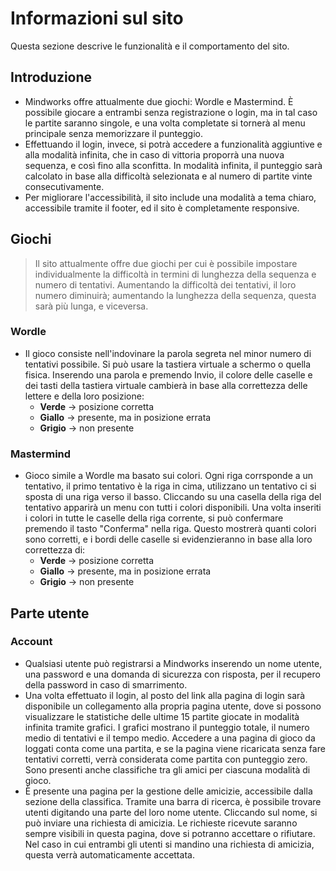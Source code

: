 # Informazioni sul sito

Questa sezione descrive le funzionalità e il comportamento del sito.

## Introduzione

* Mindworks offre attualmente due giochi: Wordle e Mastermind. È possibile giocare a entrambi senza registrazione o login, ma in tal caso le partite saranno singole, e una volta completate si tornerà al menu principale senza memorizzare il punteggio.
* Effettuando il login, invece, si potrà accedere a funzionalità aggiuntive e alla modalità infinita, che in caso di vittoria proporrà una nuova sequenza, e così fino alla sconfitta. In modalità infinita, il punteggio sarà calcolato in base alla difficoltà selezionata e al numero di partite vinte consecutivamente.
* Per migliorare l'accessibilità, il sito include una modalità a tema chiaro, accessibile tramite il footer, ed il sito è completamente responsive.

## Giochi

> Il sito attualmente offre due giochi per cui è possibile impostare individualmente la difficoltà in termini di lunghezza della sequenza e numero di tentativi. Aumentando la difficoltà dei tentativi, il loro numero diminuirà; aumentando la lunghezza della sequenza, questa sarà più lunga, e viceversa.

### Wordle

- Il gioco consiste nell'indovinare la parola segreta nel minor numero di tentativi possibile. Si può usare la tastiera virtuale a schermo o quella fisica. Inserendo una parola e premendo Invio, il colore delle caselle e dei tasti della tastiera virtuale cambierà in base alla correttezza delle lettere e della loro posizione:
    - **Verde** → posizione corretta
    - **Giallo** → presente, ma in posizione errata
    - **Grigio** → non presente

### Mastermind

- Gioco simile a Wordle ma basato sui colori. Ogni riga corrsponde a un tentativo, il primo tentativo è la riga in cima, utilizzano un tentativo ci si sposta di una riga verso il basso. Cliccando su una casella della riga del tentativo apparirà un menu con tutti i colori disponibili. Una volta inseriti i colori in tutte le caselle della riga corrente, si può confermare premendo il tasto "Conferma" nella riga. Questo mostrerà quanti colori sono corretti, e i bordi delle caselle si evidenzieranno in base alla loro correttezza di:
    - **Verde** → posizione corretta
    - **Giallo** → presente, ma in posizione errata
    - **Grigio** → non presente

## Parte utente

### Account

* Qualsiasi utente può registrarsi a Mindworks inserendo un nome utente, una password e una domanda di sicurezza con risposta, per il recupero della password in caso di smarrimento.
* Una volta effettuato il login, al posto del link alla pagina di login sarà disponibile un collegamento alla propria pagina utente, dove si possono visualizzare le statistiche delle ultime 15 partite giocate in modalità infinita tramite grafici. I grafici mostrano il punteggio totale, il numero medio di tentativi e il tempo medio. Accedere a una pagina di gioco da loggati conta come una partita, e se la pagina viene ricaricata senza fare tentativi corretti, verrà considerata come partita con punteggio zero. Sono presenti anche classifiche tra gli amici per ciascuna modalità di gioco.
* È presente una pagina per la gestione delle amicizie, accessibile dalla sezione della classifica. Tramite una barra di ricerca, è possibile trovare utenti digitando una parte del loro nome utente. Cliccando sul nome, si può inviare una richiesta di amicizia. Le richieste ricevute saranno sempre visibili in questa pagina, dove si potranno accettare o rifiutare. Nel caso in cui entrambi gli utenti si mandino una richiesta di amicizia, questa verrà automaticamente accettata.

